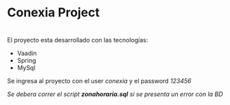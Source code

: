 # Conexia Project <h1>

El proyecto esta desarrollado con las  tecnologías:
  * Vaadin
  * Spring
  * MySql
  
  Se ingresa al proyecto con el user *conexia* y el password *123456*
 
*Se debera correr el script **zonahoraria.sql** si se presenta un error con la BD*
